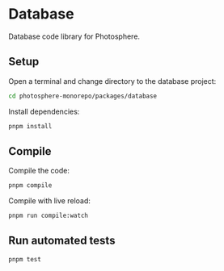 # Database

Database code library for Photosphere.

## Setup

Open a terminal and change directory to the database project:

```bash
cd photosphere-monorepo/packages/database
```

Install dependencies:

```bash
pnpm install
```

## Compile

Compile the code:

```bash
pnpm compile
```

Compile with live reload:

```bash
pnpm run compile:watch
```

## Run automated tests

```bash
pnpm test
```
